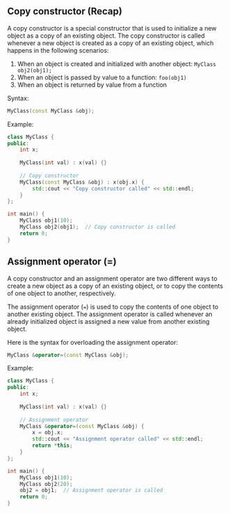 ## Copy constructor (Recap)

A copy constructor is a special constructor that is used to initialize a new object as a copy of an existing object. The copy constructor is called whenever a new object is created as a copy of an existing object, which happens in the following scenarios:

1. When an object is created and initialized with another object: `MyClass obj2(obj1);`
2. When an object is passed by value to a function: `foo(obj1)`
3. When an object is returned by value from a function 

Syntax:
```c++
MyClass(const MyClass &obj);
```

Example:
```c++
class MyClass {
public:
    int x;
    
    MyClass(int val) : x(val) {}
    
    // Copy constructor
    MyClass(const MyClass &obj) : x(obj.x) {
        std::cout << "Copy constructor called" << std::endl;
    }
};

int main() {
    MyClass obj1(10);
    MyClass obj2(obj1);  // Copy constructor is called
    return 0;
}
```

## Assignment operator (=)

A copy constructor and an assignment operator are two different ways to create a new object as a copy of an existing object, or to copy the contents of one object to another, respectively.

The assignment operator (`=`) is used to copy the contents of one object to another existing object. The assignment operator is called whenever an already initialized object is assigned a new value from another existing object.

Here is the syntax for overloading the assignment operator:

```c++
MyClass &operator=(const MyClass &obj);
```

Example:
```c++
class MyClass {
public:
    int x;
    
    MyClass(int val) : x(val) {}
    
    // Assignment operator
    MyClass &operator=(const MyClass &obj) {
        x = obj.x;
        std::cout << "Assignment operator called" << std::endl;
        return *this;
    }
};

int main() {
    MyClass obj1(10);
    MyClass obj2(20);
    obj2 = obj1;  // Assignment operator is called
    return 0;
}
```